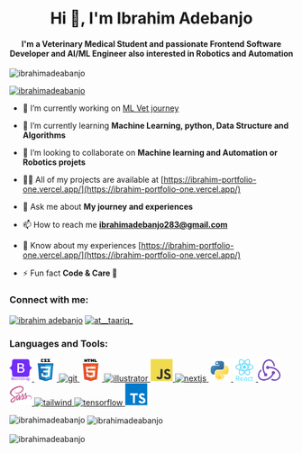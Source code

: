 
<!--
**ibrahimadebanjo/ibrahimadebanjo** is a ✨ _special_ ✨ repository because its `README.md` (this file) appears on your GitHub profile.

Here are some ideas to get you started

- 🔭 I’m currently working on ...
- 🌱 I’m currently learning ...
- 👯 I’m looking to collaborate on ...
- 🤔 I’m looking for help with ...
- 💬 Ask me about ...
- 📫 How to reach me: ...
- 😄 Pronouns: ...
- ⚡ Fun fact: ...
-->
<h1 align="center">Hi 👋, I'm Ibrahim Adebanjo</h1>
<h4 align="center">I'm a Veterinary Medical Student and passionate Frontend Software Developer and AI/ML Engineer also interested in Robotics and Automation </h4>

<p align="left"> <img src="https://komarev.com/ghpvc/?username=ibrahimadeabanjo&label=Profile%20views&color=0e75b6&style=flat" alt="ibrahimadeabanjo" /> </p>

<p align="left"> <a href="https://github.com/ryo-ma/github-profile-trophy"><img src="https://github-profile-trophy.vercel.app/?username=ibrahimadeabanjo" alt="ibrahimadeabanjo" /></a> </p>

- 🔭 I’m currently working on [ML Vet journey](https://github.com/ibrahimadebanjo/ml-vet-journey)

- 🌱 I’m currently learning **Machine Learning, python, Data Structure and Algorithms**

- 👯 I’m looking to collaborate on **Machine learning and Automation or Robotics projets**

- 👨‍💻 All of my projects are available at [https://ibrahim-portfolio-one.vercel.app/](https://ibrahim-portfolio-one.vercel.app/)

- 💬 Ask me about **My journey and experiences**

- 📫 How to reach me **ibrahimadebanjo283@gmail.com**

- 📄 Know about my experiences [https://ibrahim-portfolio-one.vercel.app/](https://ibrahim-portfolio-one.vercel.app/)

- ⚡ Fun fact **Code & Care 🧡**

<h3 align="left">Connect with me:</h3>
<p align="left">
<a href="https://linkedin.com/in/ibrahim adebanjo" target="blank"><img align="center" src="https://raw.githubusercontent.com/rahuldkjain/github-profile-readme-generator/master/src/images/icons/Social/linked-in-alt.svg" alt="ibrahim adebanjo" height="30" width="40" /></a>
<a href="https://instagram.com/at__taariq_" target="blank"><img align="center" src="https://raw.githubusercontent.com/rahuldkjain/github-profile-readme-generator/master/src/images/icons/Social/instagram.svg" alt="at__taariq_" height="30" width="40" /></a>
</p>

<h3 align="left">Languages and Tools:</h3>
<p align="left"> <a href="https://getbootstrap.com" target="_blank" rel="noreferrer"> <img src="https://raw.githubusercontent.com/devicons/devicon/master/icons/bootstrap/bootstrap-plain-wordmark.svg" alt="bootstrap" width="40" height="40"/> </a> <a href="https://www.w3schools.com/css/" target="_blank" rel="noreferrer"> <img src="https://raw.githubusercontent.com/devicons/devicon/master/icons/css3/css3-original-wordmark.svg" alt="css3" width="40" height="40"/> </a> <a href="https://git-scm.com/" target="_blank" rel="noreferrer"> <img src="https://www.vectorlogo.zone/logos/git-scm/git-scm-icon.svg" alt="git" width="40" height="40"/> </a> <a href="https://www.w3.org/html/" target="_blank" rel="noreferrer"> <img src="https://raw.githubusercontent.com/devicons/devicon/master/icons/html5/html5-original-wordmark.svg" alt="html5" width="40" height="40"/> </a> <a href="https://www.adobe.com/in/products/illustrator.html" target="_blank" rel="noreferrer"> <img src="https://www.vectorlogo.zone/logos/adobe_illustrator/adobe_illustrator-icon.svg" alt="illustrator" width="40" height="40"/> </a> <a href="https://developer.mozilla.org/en-US/docs/Web/JavaScript" target="_blank" rel="noreferrer"> <img src="https://raw.githubusercontent.com/devicons/devicon/master/icons/javascript/javascript-original.svg" alt="javascript" width="40" height="40"/> </a> <a href="https://nextjs.org/" target="_blank" rel="noreferrer"> <img src="https://cdn.worldvectorlogo.com/logos/nextjs-2.svg" alt="nextjs" width="40" height="40"/> </a> <a href="https://www.python.org" target="_blank" rel="noreferrer"> <img src="https://raw.githubusercontent.com/devicons/devicon/master/icons/python/python-original.svg" alt="python" width="40" height="40"/> </a> <a href="https://reactjs.org/" target="_blank" rel="noreferrer"> <img src="https://raw.githubusercontent.com/devicons/devicon/master/icons/react/react-original-wordmark.svg" alt="react" width="40" height="40"/> </a> <a href="https://redux.js.org" target="_blank" rel="noreferrer"> <img src="https://raw.githubusercontent.com/devicons/devicon/master/icons/redux/redux-original.svg" alt="redux" width="40" height="40"/> </a> <a href="https://sass-lang.com" target="_blank" rel="noreferrer"> <img src="https://raw.githubusercontent.com/devicons/devicon/master/icons/sass/sass-original.svg" alt="sass" width="40" height="40"/> </a> <a href="https://tailwindcss.com/" target="_blank" rel="noreferrer"> <img src="https://www.vectorlogo.zone/logos/tailwindcss/tailwindcss-icon.svg" alt="tailwind" width="40" height="40"/> </a> <a href="https://www.tensorflow.org" target="_blank" rel="noreferrer"> <img src="https://www.vectorlogo.zone/logos/tensorflow/tensorflow-icon.svg" alt="tensorflow" width="40" height="40"/> </a> <a href="https://www.typescriptlang.org/" target="_blank" rel="noreferrer"> <img src="https://raw.githubusercontent.com/devicons/devicon/master/icons/typescript/typescript-original.svg" alt="typescript" width="40" height="40"/> </a> </p>

<p><img align="left" src="https://github-readme-stats.vercel.app/api/top-langs?username=ibrahimadeabanjo&show_icons=true&locale=en&layout=compact" alt="ibrahimadeabanjo" /></p>

<p>&nbsp;<img align="center" src="https://github-readme-stats.vercel.app/api?username=ibrahimadeabanjo&show_icons=true&locale=en" alt="ibrahimadeabanjo" /></p>

<p><img align="center" src="https://github-readme-streak-stats.herokuapp.com/?user=ibrahimadeabanjo&" alt="ibrahimadeabanjo" /></p>
